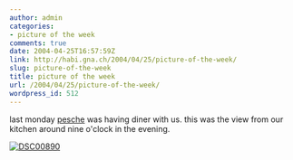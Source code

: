 ```yaml
---
author: admin
categories:
- picture of the week
comments: true
date: 2004-04-25T16:57:59Z
link: http://habi.gna.ch/2004/04/25/picture-of-the-week/
slug: picture-of-the-week
title: picture of the week
url: /2004/04/25/picture-of-the-week/
wordpress_id: 512
---
```


last monday [pesche](http://esdi.ch/bezak) was having diner with us. this was the view from our kitchen around nine o'clock in the evening.

[![DSC00890](http://habi.gna.ch/blog/images/DSC00890-tm.jpg)](http://habi.gna.ch/blog/images/DSC00890.jpg)

